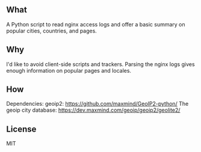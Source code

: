 ## What
A Python script to read nginx access logs and offer a basic summary on popular cities, countries, and pages.

## Why
I'd like to avoid client-side scripts and trackers. Parsing the nginx logs gives enough information on popular pages and locales.

## How
Dependencies:
geoip2: https://github.com/maxmind/GeoIP2-python/
The geoip city database: https://dev.maxmind.com/geoip/geoip2/geolite2/

## License
MIT 

